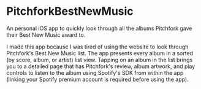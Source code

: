 # PitchforkBestNewMusic
An personal iOS app to quickly look through all the albums Pitchfork gave their Best New Music award to.

I made this app because I was tired of using the website to look through Pitchfork's Best New Music list. The app presents every album in a sorted (by score, album, or artist) list view. Tapping on an album in the list brings you to a detailed page that has Pitchfork's review, album artwork, and play controls to listen to the album using Spotify's SDK from within the app (linking your Spotify premium account is required before using the app).
